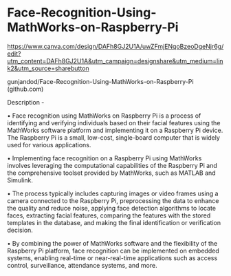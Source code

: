 # Face-Recognition-Using-MathWorks-on-Raspberry-Pi
https://www.canva.com/design/DAFh8GJ2U1A/uwZFmjENqoBzeoDgeNjr6g/edit?utm_content=DAFh8GJ2U1A&utm_campaign=designshare&utm_medium=link2&utm_source=sharebutton

gunjandod/Face-Recognition-Using-MathWorks-on-Raspberry-Pi (github.com)

Description -

•	Face recognition using MathWorks on Raspberry Pi is a process of identifying and verifying individuals based on their facial features using the MathWorks software platform and implementing it on a Raspberry Pi device. The Raspberry Pi is a small, low-cost, single-board computer that is widely used for various applications.

•	Implementing face recognition on a Raspberry Pi using MathWorks involves leveraging the computational capabilities of the Raspberry Pi and the comprehensive toolset provided by MathWorks, such as MATLAB and Simulink. 

•	The process typically includes capturing images or video frames using a camera connected to the Raspberry Pi, preprocessing the data to enhance the quality and reduce noise, applying face detection algorithms to locate faces, extracting facial features, comparing the features with the stored templates in the database, and making the final identification or verification decision.

•	By combining the power of MathWorks software and the flexibility of the Raspberry Pi platform, face recognition can be implemented on embedded systems, enabling real-time or near-real-time applications such as access control, surveillance, attendance systems, and more.
